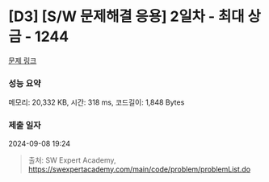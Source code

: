 # [D3] [S/W 문제해결 응용] 2일차 - 최대 상금 - 1244 

[문제 링크](https://swexpertacademy.com/main/code/problem/problemDetail.do?contestProbId=AV15Khn6AN0CFAYD) 

### 성능 요약

메모리: 20,332 KB, 시간: 318 ms, 코드길이: 1,848 Bytes

### 제출 일자

2024-09-08 19:24



> 출처: SW Expert Academy, https://swexpertacademy.com/main/code/problem/problemList.do